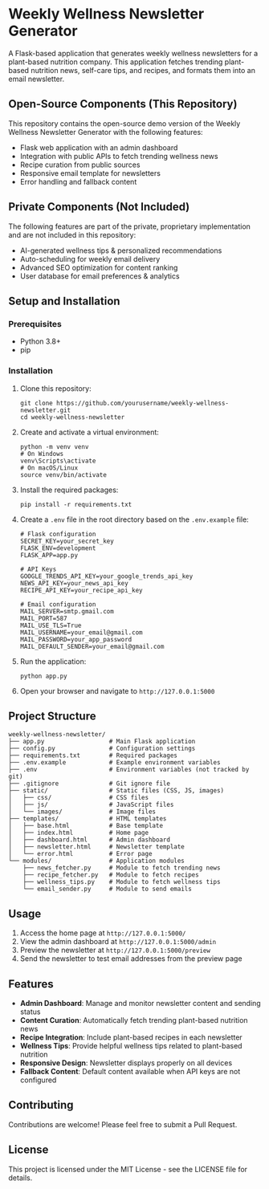# Weekly Wellness Newsletter Generator

A Flask-based application that generates weekly wellness newsletters for a plant-based nutrition company. This application fetches trending plant-based nutrition news, self-care tips, and recipes, and formats them into an email newsletter.

## Open-Source Components (This Repository)

This repository contains the open-source demo version of the Weekly Wellness Newsletter Generator with the following features:

- Flask web application with an admin dashboard
- Integration with public APIs to fetch trending wellness news
- Recipe curation from public sources
- Responsive email template for newsletters
- Error handling and fallback content

## Private Components (Not Included)

The following features are part of the private, proprietary implementation and are not included in this repository:

- AI-generated wellness tips & personalized recommendations
- Auto-scheduling for weekly email delivery
- Advanced SEO optimization for content ranking
- User database for email preferences & analytics

## Setup and Installation

### Prerequisites

- Python 3.8+
- pip

### Installation

1. Clone this repository:
   ```
   git clone https://github.com/yourusername/weekly-wellness-newsletter.git
   cd weekly-wellness-newsletter
   ```

2. Create and activate a virtual environment:
   ```
   python -m venv venv
   # On Windows
   venv\Scripts\activate
   # On macOS/Linux
   source venv/bin/activate
   ```

3. Install the required packages:
   ```
   pip install -r requirements.txt
   ```
   
4. Create a `.env` file in the root directory based on the `.env.example` file:
   ```
   # Flask configuration
   SECRET_KEY=your_secret_key
   FLASK_ENV=development
   FLASK_APP=app.py

   # API Keys
   GOOGLE_TRENDS_API_KEY=your_google_trends_api_key
   NEWS_API_KEY=your_news_api_key
   RECIPE_API_KEY=your_recipe_api_key

   # Email configuration
   MAIL_SERVER=smtp.gmail.com
   MAIL_PORT=587
   MAIL_USE_TLS=True
   MAIL_USERNAME=your_email@gmail.com
   MAIL_PASSWORD=your_app_password
   MAIL_DEFAULT_SENDER=your_email@gmail.com
   ```

5. Run the application:
   ```
   python app.py
   ```

6. Open your browser and navigate to `http://127.0.0.1:5000`

## Project Structure

```
weekly-wellness-newsletter/
├── app.py                  # Main Flask application
├── config.py               # Configuration settings
├── requirements.txt        # Required packages
├── .env.example            # Example environment variables
├── .env                    # Environment variables (not tracked by git)
├── .gitignore              # Git ignore file
├── static/                 # Static files (CSS, JS, images)
│   ├── css/                # CSS files
│   ├── js/                 # JavaScript files
│   └── images/             # Image files
├── templates/              # HTML templates
│   ├── base.html           # Base template
│   ├── index.html          # Home page
│   ├── dashboard.html      # Admin dashboard
│   ├── newsletter.html     # Newsletter template
│   └── error.html          # Error page
└── modules/                # Application modules
    ├── news_fetcher.py     # Module to fetch trending news
    ├── recipe_fetcher.py   # Module to fetch recipes
    ├── wellness_tips.py    # Module to fetch wellness tips
    └── email_sender.py     # Module to send emails
```

## Usage

1. Access the home page at `http://127.0.0.1:5000/`
2. View the admin dashboard at `http://127.0.0.1:5000/admin`
3. Preview the newsletter at `http://127.0.0.1:5000/preview`
4. Send the newsletter to test email addresses from the preview page

## Features

- **Admin Dashboard**: Manage and monitor newsletter content and sending status
- **Content Curation**: Automatically fetch trending plant-based nutrition news
- **Recipe Integration**: Include plant-based recipes in each newsletter
- **Wellness Tips**: Provide helpful wellness tips related to plant-based nutrition
- **Responsive Design**: Newsletter displays properly on all devices
- **Fallback Content**: Default content available when API keys are not configured

## Contributing

Contributions are welcome! Please feel free to submit a Pull Request.

## License

This project is licensed under the MIT License - see the LICENSE file for details.
